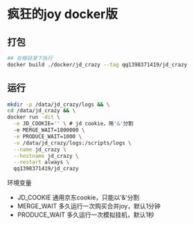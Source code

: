 # 疯狂的joy docker版
## 打包
```bash
## 在根目录下执行
docker build ./docker/jd_crazy --tag qq1398371419/jd_crazy
```
## 运行
```bash
mkdir -p /data/jd_crazy/logs && \
cd /data/jd_crazy && \
docker run -dit \
  -e JD_COOKIE='' \ # jd cookie，用'&'分割
  -e MERGE_WAIT=1800000 \
  -e PRODUCE_WAIT=1000 \
  -v /data/jd_crazy/logs:/scripts/logs \
  --name jd_crazy \
  --hostname jd_crazy \
  --restart always \
  qq1398371419/jd_crazy
```

环境变量
- JD_COOKIE 通用京东cookie，只能以'&'分割
- MERGE_WAIT 多久运行一次购买合并joy，默认1分钟
- PRODUCE_WAIT 多久运行一次模拟挂机，默认1秒



